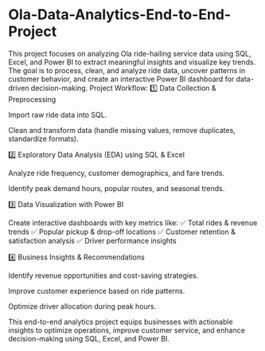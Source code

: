 # Ola-Data-Analytics-End-to-End-Project
This project focuses on analyzing Ola ride-hailing service data using SQL, Excel, and Power BI to extract meaningful insights and visualize key trends. The goal is to process, clean, and analyze ride data, uncover patterns in customer behavior, and create an interactive Power BI dashboard for data-driven decision-making.
Project Workflow:
1️⃣ Data Collection & Preprocessing

Import raw ride data into SQL.

Clean and transform data (handle missing values, remove duplicates, standardize formats).

2️⃣ Exploratory Data Analysis (EDA) using SQL & Excel

Analyze ride frequency, customer demographics, and fare trends.

Identify peak demand hours, popular routes, and seasonal trends.

3️⃣ Data Visualization with Power BI

Create interactive dashboards with key metrics like:
✅ Total rides & revenue trends
✅ Popular pickup & drop-off locations
✅ Customer retention & satisfaction analysis
✅ Driver performance insights

4️⃣ Business Insights & Recommendations

Identify revenue opportunities and cost-saving strategies.

Improve customer experience based on ride patterns.

Optimize driver allocation during peak hours.

This end-to-end analytics project equips businesses with actionable insights to optimize operations, improve customer service, and enhance decision-making using SQL, Excel, and Power BI.
